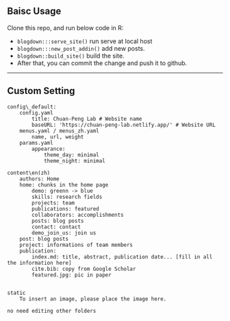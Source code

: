 
## Baisc Usage

Clone this repo, and run below code in R: 
- `blogdown:::serve_site()` run serve at local host
- `blogdown:::new_post_addin()` add new posts. 
- `blogdown::build_site()` build the site. 
- After that, you can commit the change and push it to github.

---

## Custom Setting
```
config\_default: 
	config.yaml
		title: Chuan-Peng Lab # Website name
		baseURL: 'https://chuan-peng-lab.netlify.app/' # Website URL 
	menus.yaml / menus_zh.yaml
		name, url, weight
	params.yaml
		appearance:
			theme_day: minimal
			theme_night: minimal

content\en(zh)
	authors: Home
	home: chunks in the home page
		demo: greenn -> blue
		skills: research fields
		projects: team
		publications: featured
		collaborators: accomplishments
		posts: blog posts
		contact: contact
		demo_join_us: join us
	post: blog posts
	project: informations of team members
	publication: 
		index.md: title, abstract, publication date... [fill in all the information here]
		cite.bib: copy from Google Scholar
		featured.jpg: pic in paper


static
	To insert an image, please place the image here.

no need editing other folders
```